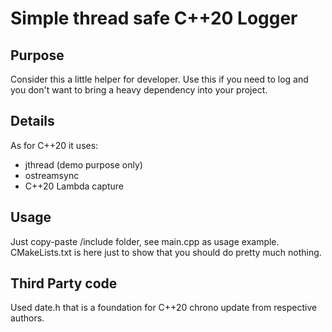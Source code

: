 # Simple thread safe C++20 Logger

## Purpose
Consider this a little helper for developer.
Use this if you need to log and you don't want to bring a heavy dependency into your project.

## Details
As for C++20 it uses:
- jthread (demo purpose only)
- ostreamsync
- C++20 Lambda capture

## Usage
Just copy-paste /include folder, see main.cpp as usage example. CMakeLists.txt is here just to show that you should do pretty much nothing.

## Third Party code
Used date.h that is a foundation for C++20 chrono update from respective authors. 

